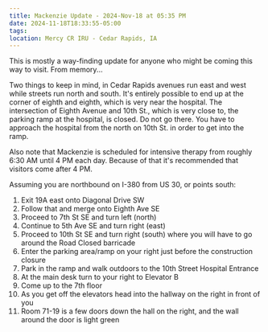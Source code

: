 ```yaml
---
title: Mackenzie Update - 2024-Nov-18 at 05:35 PM
date: 2024-11-18T18:33:55-05:00
tags:
location: Mercy CR IRU - Cedar Rapids, IA
---
```


This is mostly a way-finding update for anyone who might be coming this way to visit.  From memory...

Two things to keep in mind, in Cedar Rapids avenues run east and west while streets run north and south. It's entirely possible to end up at the corner of eighth and eighth, which is very near the hospital.  The intersection of Eighth Avenue and 10th St., which is very close to,
the parking ramp at the hospital, is closed. Do not go there. You have to approach the hospital from the north on 10th St. in order to get into the ramp.

Also note that Mackenzie is scheduled for intensive therapy from roughly 6:30 AM until 4 PM each day. Because of that it's recommended that visitors come after 4 PM.

Assuming you are northbound on I-380 from US 30, or points south:

1) Exit 19A east onto Diagonal Drive SW
2) Follow that and merge onto Eighth Ave SE
3) Proceed to 7th St SE and turn left (north)
4) Continue to 5th Ave SE and turn right (east)
5) Proceed to 10th St SE and turn right (south) where you will have to go around the Road Closed barricade
6) Enter the parking area/ramp on your right just before the construction closure
7) Park in the ramp and walk outdoors to the 10th Street Hospital Entrance
8) At the main desk turn to your right to Elevator B
9) Come up to the 7th floor
10) As you get off the elevators head into the hallway on the right in front of you
11) Room 71-19 is a few doors down the hall on the right, and the wall around the door is light green 



